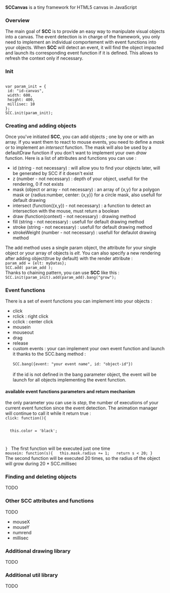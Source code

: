 <b>SCCanvas</b> is a tiny framework for HTML5 canvas in JavaScript

<h3 id="overview">Overview</h3>
The main goal of <b>SCC</b> is to provide an easy way to manipulate visual objects into a canvas.
The event detection is in charge of the framework, you only need to implement an individual comportement with event functions into your objects.
When <b>SCC</b> will detect an event, it will find the object impacted and launch its corresponding event function if it is defined. This allows to refresh the context only if necessary.

<h3>Init</h3>
<code>
var param_init = {
&nbsp;id: "id-canvas",
&nbsp;width: 600,
&nbsp;height: 400,
&nbsp;millisec: 10
};
SCC.init(param_init);
</code>
<h3>Creating and adding objects</h3>
Once you've initiated <b>SCC</b>, you can add objects ; one by one or with an array.
If you want them to react to mouse events, you need to define a <i>mask</i> or to implement an <i>intersect</i> function. The mask will also be used by a defaultDraw function if you don't want to implement your own <i>draw</i> function. Here is a list of attributes and functions you can use : 
<ul>
<li>id (string - not necessary) : will allow you to find your objects later, will be generated by SCC if it doesn't exist</li>
<li>z (number - not necessary) : depth of your object, usefull for the rendering, 0 if not exists</li>
<li>mask (object or array - not necessary) : an array of {x,y} for a polygon mask or {radius:number, center: {x,y}} for a circle mask, also usefull for default drawing</li>
<li>intersect (function({x,y}) - not necessary) : a function to detect an intersection with the mouse, must return a boolean</li> 
<li>draw (function(context) - not necessary) : drawing method</li>
<li>fill (string - not necessary) : usefull for default drawing method</li>
<li>stroke (string - not necessary) : usefull for default drawing method</li>
<li>strokeWeight (number - not necessary) : usefull for defaulot drawing method</li> 
</ul>
The add method uses a single param object, the attribute for your single object or your array of objects is <i>elt</i>. You can also specify a new rendering after adding object(true by default) with the render attribute : 
<code>
param_add = {elt: myDatas};
SCC.add( param_add );
</code>
Thanks to chaining pattern, you can use <b>SCC</b> like this : 
<code>
SCC.init(param_init).add(param_add).bang("grow");
</code>
<h3>Event functions</h3>
There is a set of event functions you can implement into your objects : 
<ul>
  <li>click</li>
  <li>rclick : right click</li>
  <li>cclick : center click</li>
  <li>mousein</li>
  <li>mouseout</li>
  <li>drag</li>
  <li>release</li>
  <li>custom events : your can implement your own event function and launch it thanks to the SCC.bang method : <br/>
<code>
SCC.bang({event: "your event name", id: "object-id"})
</code>
<br/>
if the id is not defined in the bang parameter object, the event will be launch for all objects implementing the event function.
</li>
</ul>
<h4>available event functions parameters and return mechanism</h4>
the only parameter you can use is <i>step</i>, the number of executions of your current event function since the event detection.
The animation manager will continue to call it while it return true : 

<code>
click: function(){

&nbsp;    this.color = 'black';

}
</code>
The first function will be executed just one time
<code>
mousein: function(s){
&nbsp;    this.mask.radius += 1;
&nbsp;    return s < 20;
}
</code>
The second function will be executed 20 times, so the radius of the object will grow during 20 * SCC.millisec
<h3>Finding and deleting objects</h3>
TODO
<h3>Other SCC attributes and functions</h3>
TODO
<ul>
<li>mouseX</li>
<li>mouseY</li>
<li>numrend</li>
<li>millisec</li>
</ul>
<h3>Additional drawing library</h3>
TODO
<h3>Additional util library</h3>
TODO
